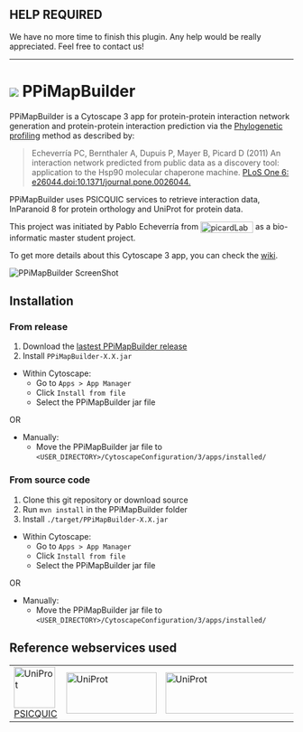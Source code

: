 
## HELP REQUIRED

We have no more time to finish this plugin. Any help would be really appreciated. Feel free to contact us!

_______


# ![](https://fr.gravatar.com/userimage/46678059/7c7f65f2ea5b01dfc46adac45048df6b.jpg?size=40) PPiMapBuilder

  PPiMapBuilder is a Cytoscape 3 app for protein-protein interaction network generation and protein-protein interaction prediction via the [Phylogenetic profiling](http://en.wikipedia.org/wiki/Protein-protein_interaction_prediction#Phylogenetic_profiling) method as described by:
>Echeverría PC, Bernthaler A, Dupuis P, Mayer B, Picard D (2011) An interaction network predicted from public data as a discovery tool: application to the Hsp90 molecular chaperone machine. [PLoS One 6: e26044.doi:10.1371/journal.pone.0026044.](http://www.plosone.org/article/info%3Adoi%2F10.1371%2Fjournal.pone.0026044)

  PPiMapBuilder uses PSICQUIC services to retrieve interaction data, InParanoid 8 for protein orthology and UniProt for protein data.
  
  This project was initiated by Pablo Echeverría from <a href="http://www.picard.ch/"><img src="http://www.picard.ch/Hsp90Int/img/logo.png" alt="picardLab" width="93" height="20" align="texttop"/></a> as a bio-informatic master student project.
  
  To get more details about this Cytoscape 3 app, you can check the [wiki](https://github.com/PPiMapBuilder/PPiMapBuilder/wiki).

  ![PPiMapBuilder ScreenShot](https://raw.githubusercontent.com/wiki/PPiMapBuilder/PPiMapBuilder/images/Screenshot.png)

## Installation
### From release
1. Download the [lastest PPiMapBuilder release](https://github.com/PPiMapBuilder/PPiMapBuilder/releases)
2. Install `PPiMapBuilder-X.X.jar`
  * Within Cytoscape:
    - Go to `Apps > App Manager` 
    - Click `Install from file`
    - Select the PPiMapBuilder jar file

  OR
  * Manually:
    - Move the PPiMapBuilder jar file to `<USER_DIRECTORY>/CytoscapeConfiguration/3/apps/installed/`

### From source code
1. Clone this git repository or download source
2. Run `mvn install` in the PPiMapBuilder folder
3. Install `./target/PPiMapBuilder-X.X.jar`
  * Within Cytoscape:
    - Go to `Apps > App Manager` 
    - Click `Install from file`
    - Select the PPiMapBuilder jar file

  OR
  * Manually:
    - Move the PPiMapBuilder jar file to `<USER_DIRECTORY>/CytoscapeConfiguration/3/apps/installed/`

## Reference webservices used
<center>
  <table>
    <tr>
      <td valign="middle">
        <a href="https://code.google.com/p/psicquic/">
          <img src="https://code.google.com/p/psicquic/logo" alt="UniProt" width="73" height="73"/>
          PSICQUIC
        </a>
      </td>
      <td>
        <a href="http://www.uniprot.org/">
          <img src="http://www.uniprot.org/images/logo.gif" alt="UniProt" width="160" height="73"/>
        </a>
      </td>
      <td>
        <a href="http://inparanoid.sbc.su.se/">
          <img src="http://inparanoid.sbc.su.se/images/inp8_txt_logo.png" alt="UniProt" width="269" height="73"/>
        </a>
      </td>
      <td>
        <a href="http://www.ebi.ac.uk/QuickGO/">
          <img src="http://www.ebi.ac.uk/QuickGO/image/mb/logo.png" alt="UniProt" width="105" height="51"/>
        </a>
      </td>
    </tr>
  </table>
</center>
